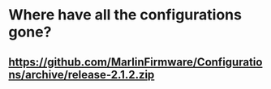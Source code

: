 # Where have all the configurations gone?

## https://github.com/MarlinFirmware/Configurations/archive/release-2.1.2.zip
